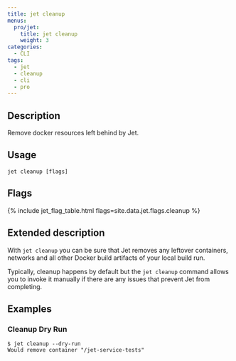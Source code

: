 ```yaml
---
title: jet cleanup
menus:
  pro/jet:
    title: jet cleanup
    weight: 3
categories:
  - CLI
tags:
  - jet
  - cleanup
  - cli
  - pro
---
```


## Description
Remove docker resources left behind by Jet.

## Usage

```
jet cleanup [flags]
```

## Flags
{% include jet_flag_table.html flags=site.data.jet.flags.cleanup %}

## Extended description
With `jet cleanup` you can be sure that Jet removes any leftover containers, networks and all other Docker build artifacts of your local build run.

Typically, cleanup happens by default but the `jet cleanup` command allows you to invoke it manually if there are any issues that prevent Jet from completing.

## Examples

### Cleanup Dry Run
```shell
$ jet cleanup --dry-run
Would remove container "/jet-service-tests"
```
